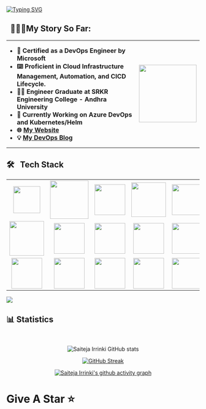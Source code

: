 [![Typing SVG](https://readme-typing-svg.demolab.com?font=Josefin+Sans&size=40&duration=1000&pause=500&color=00E4A9&width=400&&repeat=true&height=70&lines=Hey!;Nice+to+Meet+you...%F0%9F%98%83%09;I'm+SAITEJA+IRRINKI;DevOps+Engineer)](https://git.io/typing-svg)

## &nbsp; 👨🏻‍💻My Story So Far:
<table>
  <tr>
    <td style="border: none; padding: 0;">
      <ul class="table-link">
        <li><strong>🏅 Certified as a DevOps Engineer by Microsoft</strong></li>
        <li><strong>⌨️ Proficient in Cloud Infrastructure Management, Automation, and CICD Lifecycle.</strong></li>  
        <li><strong>👨‍🎓 Engineer Graduate at SRKR Engineering College - Andhra University</strong></li>
        <li><strong>🌱 Currently Working on Azure DevOps and Kubernetes/Helm</strong></li>
        <li><strong>🌐 <a href="https://saitejairrinki.github.io/" style="pointer-events: auto;">My Website</a></strong></li>
        <li><strong>💡 <a href="https://softwarelife.github.io/" style="pointer-events: auto;">My DevOps Blog</a></strong></li>
      </ul>
    </td>
    <td>
      <a href="https://raw.githubusercontent.com/saitejairrinki/azuredevops/main/AZ400.png">
     <img src="https://bitbucket.org/devopslogosgifs/documents/raw/cfa8ac074fecf132bfabc1a772544054d760b114/gifs/ezgif.com-gif-maker%20(1).gif" width="150" height="150">
    </td>
  </tr>
</table>




## 🛠 &nbsp; Tech Stack


<table>
<tr>
    <td align='center'>
        <img src="https://media.tenor.com/S61VCO73mOAAAAAj/linux-tux.gif" width="70" >
    </td>
    <td align='center'>
        <img src="https://bitbucket.org/devopslogosgifs/documents/raw/e195d010265dafe5b9e4a5cd53874fc87d77990f/gifs/microsoft.gif" width="100" >
    </td>
    <td align='center'>
        <img src="https://bitbucket.org/devopslogosgifs/documents/raw/e195d010265dafe5b9e4a5cd53874fc87d77990f/gifs/Vagrant.gif" width="80" >
    </td>
    <td align='center'>
        <img src="https://bitbucket.org/devopslogosgifs/documents/raw/e195d010265dafe5b9e4a5cd53874fc87d77990f/gifs/azure.gif" width="90">
    </td>
     <td align='center'>
        <img src="https://techstack-generator.vercel.app/aws-icon.svg" width="80" >
    </td>
    <td align='center'>
        <img src="https://bitbucket.org/devopslogosgifs/documents/raw/e195d010265dafe5b9e4a5cd53874fc87d77990f/gifs/Google%20Cloud.gif" width="80">
    <td align='center'>
        <img src="https://bitbucket.org/devopslogosgifs/documents/raw/e195d010265dafe5b9e4a5cd53874fc87d77990f/gifs/Grafana.gif" width="80">
    </td>

<tr>
    <td align='center'>
  <a href="https://softwarelife.github.io/devops/terraform/">
    <img src="https://www.svgrepo.com/show/376353/terraform.svg" width="90">
  </a>
</td>
    <td align='center'>
        <a href="https://softwarelife.github.io/devops/ansible/">
        <img src="https://skillicons.dev/icons?i=ansible" width="80">
        </a>   
    </td>
    <td align='center'>
        <img src="https://skillicons.dev/icons?i=bash" width="80">
    </td>
     <td align='center'>
        <img src="https://skillicons.dev/icons?i=powershell" width="80">
    </td>
    <td align='center'>
        <img src="https://bitbucket.org/devopslogosgifs/documents/raw/e195d010265dafe5b9e4a5cd53874fc87d77990f/gifs/Git.gif" width="80" >
    </td>
    <td align='center'>
        <img src="https://skillicons.dev/icons?i=vim" width="80" >
    </td>  
    <td align='center'>
        <img src="https://miro.medium.com/v2/resize:fit:303/1*nViWw5hFgS7l3vu1RkO3YA.png" width="80">
    </td>
</tr>
<tr>
    <td align='center'>
        <img src="https://skillicons.dev/icons?i=jenkins" width="80">
    </td>
    <td align='center'>
        <img src="https://bitbucket.org/devopslogosgifs/documents/raw/e195d010265dafe5b9e4a5cd53874fc87d77990f/gifs/Azure%20Devops.gif" width="80">
    </td>
    <td align='center'>
        <img src="https://images.seeklogo.com/logo-png/42/1/sonarcloud-logo-png_seeklogo-428363.png" width="80">
    </td>
    <td align='center'>
                <a href="https://softwarelife.github.io/devops/docker-setup/">
        <img src="https://techstack-generator.vercel.app/docker-icon.svg" width="80">
                </a>
    </td>
    <td align='center'>
       <img src="https://techstack-generator.vercel.app/kubernetes-icon.svg" width="80">
    <td align='center'>
        <img src="https://skillicons.dev/icons?i=vscode" width="80">
     <td align='center'>
        <img src="https://skillicons.dev/icons?i=markdown" width="80">
    </td>        
</tr>
</table>

<img src="https://bitbucket.org/devopslogosgifs/documents/raw/e195d010265dafe5b9e4a5cd53874fc87d77990f/gifs/terminal.gif" > 

## :bar_chart: Statistics 

<br/> 

<div align="center">
    

![Saiteja Irrinki GitHub stats](https://github-readme-stats.vercel.app/api?username=saitejairrinki\&bg_color=30,e96443,904e95\&title_color=fff\&text_color=fff)

[![GitHub Streak](https://streak-stats.demolab.com/?user=saitejairrinki&theme=dark)](https://git.io/streak-stats) 
  
[![Saiteja Irrinki's github activity graph](https://github-readme-activity-graph.vercel.app/graph?username=saitejairrinki&theme=react-dark)](https://github.com/saitejairrinki/github-readme-activity-graph)

</div>

# Give A Star ⭐

